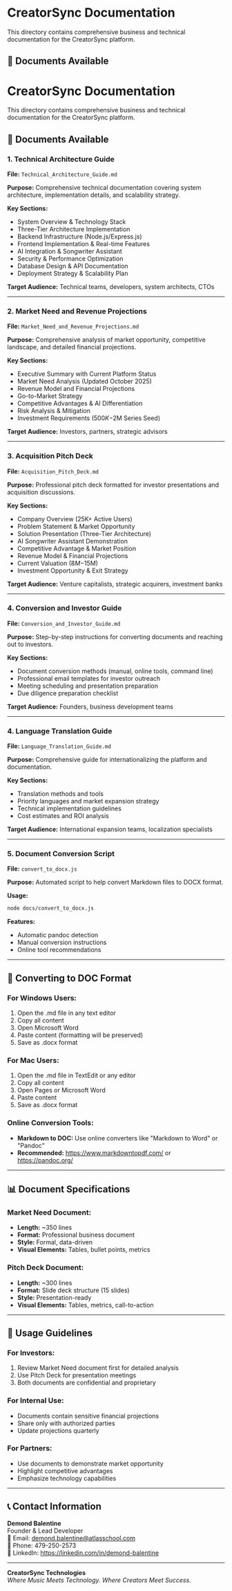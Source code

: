 # CreatorSync Documentation

This directory contains comprehensive business and technical documentation for the CreatorSync platform.

## 📄 Documents Available

# CreatorSync Documentation

This directory contains comprehensive business and technical documentation for the CreatorSync platform.

## 📄 Documents Available

### 1. Technical Architecture Guide
**File:** `Technical_Architecture_Guide.md`

**Purpose:** Comprehensive technical documentation covering system architecture, implementation details, and scalability strategy.

**Key Sections:**
- System Overview & Technology Stack
- Three-Tier Architecture Implementation
- Backend Infrastructure (Node.js/Express.js)
- Frontend Implementation & Real-time Features
- AI Integration & Songwriter Assistant
- Security & Performance Optimization
- Database Design & API Documentation
- Deployment Strategy & Scalability Plan

**Target Audience:** Technical teams, developers, system architects, CTOs

---

### 2. Market Need and Revenue Projections
**File:** `Market_Need_and_Revenue_Projections.md`

**Purpose:** Comprehensive analysis of market opportunity, competitive landscape, and detailed financial projections.

**Key Sections:**
- Executive Summary with Current Platform Status
- Market Need Analysis (Updated October 2025)
- Revenue Model and Financial Projections
- Go-to-Market Strategy
- Competitive Advantages & AI Differentiation
- Risk Analysis & Mitigation
- Investment Requirements ($500K-$2M Series Seed)

**Target Audience:** Investors, partners, strategic advisors

---

### 3. Acquisition Pitch Deck
**File:** `Acquisition_Pitch_Deck.md`

**Purpose:** Professional pitch deck formatted for investor presentations and acquisition discussions.

**Key Sections:**
- Company Overview (25K+ Active Users)
- Problem Statement & Market Opportunity
- Solution Presentation (Three-Tier Architecture)
- AI Songwriter Assistant Demonstration
- Competitive Advantage & Market Position
- Revenue Model & Financial Projections
- Current Valuation ($8M-$15M)
- Investment Opportunity & Exit Strategy

**Target Audience:** Venture capitalists, strategic acquirers, investment banks

---

### 4. Conversion and Investor Guide
**File:** `Conversion_and_Investor_Guide.md`

**Purpose:** Step-by-step instructions for converting documents and reaching out to investors.

**Key Sections:**
- Document conversion methods (manual, online tools, command line)
- Professional email templates for investor outreach
- Meeting scheduling and presentation preparation
- Due diligence preparation checklist

**Target Audience:** Founders, business development teams

---

### 4. Language Translation Guide
**File:** `Language_Translation_Guide.md`

**Purpose:** Comprehensive guide for internationalizing the platform and documentation.

**Key Sections:**
- Translation methods and tools
- Priority languages and market expansion strategy
- Technical implementation guidelines
- Cost estimates and ROI analysis

**Target Audience:** International expansion teams, localization specialists

---

### 5. Document Conversion Script
**File:** `convert_to_docx.js`

**Purpose:** Automated script to help convert Markdown files to DOCX format.

**Usage:**
```bash
node docs/convert_to_docx.js
```

**Features:**
- Automatic pandoc detection
- Manual conversion instructions
- Online tool recommendations

---

## 🔄 Converting to DOC Format

### For Windows Users:
1. Open the .md file in any text editor
2. Copy all content
3. Open Microsoft Word
4. Paste content (formatting will be preserved)
5. Save as .docx format

### For Mac Users:
1. Open the .md file in TextEdit or any editor
2. Copy all content
3. Open Pages or Microsoft Word
4. Paste content
5. Save as .docx format

### Online Conversion Tools:
- **Markdown to DOC:** Use online converters like "Markdown to Word" or "Pandoc"
- **Recommended:** https://www.markdowntopdf.com/ or https://pandoc.org/

---

## 📊 Document Specifications

### Market Need Document:
- **Length:** ~350 lines
- **Format:** Professional business document
- **Style:** Formal, data-driven
- **Visual Elements:** Tables, bullet points, metrics

### Pitch Deck Document:
- **Length:** ~300 lines
- **Format:** Slide deck structure (15 slides)
- **Style:** Presentation-ready
- **Visual Elements:** Tables, metrics, call-to-action

---

## 🎯 Usage Guidelines

### For Investors:
1. Review Market Need document first for detailed analysis
2. Use Pitch Deck for presentation meetings
3. Both documents are confidential and proprietary

### For Internal Use:
- Documents contain sensitive financial projections
- Share only with authorized parties
- Update projections quarterly

### For Partners:
- Use documents to demonstrate market opportunity
- Highlight competitive advantages
- Emphasize technology capabilities

---

## 📞 Contact Information

**Demond Balentine**  
Founder & Lead Developer  
📧 Email: demond.balentine@atlasschool.com  
📱 Phone: 479-250-2573  
💼 LinkedIn: https://linkedin.com/in/demond-balentine

---

**CreatorSync Technologies**  
*Where Music Meets Technology. Where Creators Meet Success.*
